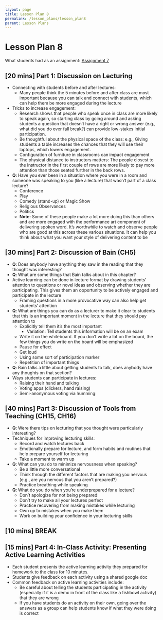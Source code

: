 ```yaml
---
layout: page
title: Lesson Plan 8
permalink: /lesson_plans/lesson_plan8
parent: Lesson Plans
---
```


# Lesson Plan 8
What students had as an assignment: [Assignment 7](/assignments/hw7)


## [20 mins] Part 1: Discussion on Lecturing 
- Connecting with students before and after lectures: 
    - Many people think the 5 minutes before and after class are most important because you can talk and connect with students, which can help them be more engaged during the lecture 
- Tricks to increase engagement:
    - Research shows that people who speak once in class are more likely to speak again, so starting class by going around and asking students a question that doesn’t have a right or wrong answer (e.g., what did you do over fall break?) can provide low-stakes initial participation.  
    - Be thoughtful about the physical space of the class: e.g., Giving students a table increases the chances that they will use their laptops, which lowers engagement. 
    - Configuration of furniture in classrooms can impact engagement 
    - The physical distance to instructors matters: The people closest to the instructor in the first couple of rows are more likely to pay more attention than those seated further in the back rows. 
- **Q**: Have you ever been in a situation where you were in a room and someone was speaking to you (like a lecture) that wasn’t part of a class lecture? 
    - Conference
    - Play
    - Comedy (stand-up) or Magic Show
    - Religious Observances
    - Politics
    - **Note**: Some of these people make a lot more doing this than others and are more engaged with the performance art component of delivering spoken word. It’s worthwhile to watch and observe people who are good at this across these various situations. It can help you think about what you want your style of delivering content to be



## [30 mins] Part 2: Discussion of Bain (CH5)
- **Q**: Does anybody have anything they saw in the reading that they thought was interesting? 
- **Q**: What are some things that Bain talks about in this chapter? 
- Active learning can be done in lecture format by drawing students’ attention to questions or novel ideas and observing whether they are participating. This gives them an opportunity to be actively engaged and participate in the lecture 
    - Framing questions in a more provocative way can also help get students’ attention 
- **Q**: What are things you can do as a lecturer to make it clear to students that this is an important moment in the lecture that they should pay attention to
    - Explicitly tell them it’s the most important 
        - Variation: Tell students this information will be on an exam 
    - Write it on the whiteboard. If you don’t write a lot on the board, the few things you do write on the board will be emphasized
    - Pause for effect 
    - Get loud 
    - Using some sort of participation marker
    - Repetition of important things 
- **Q**: Bain talks a little about getting students to talk, does anybody have any thoughts on that section? 
- Ways students can participate in lectures: 
    - Raising their hand and talking 
    - Voting apps (clickers, hand raising)
    - Semi-anonymous voting via humming 



## [40 mins] Part 3: Discussion of Tools from Teaching (CH15, CH16)
- **Q**: Were there tips on lecturing that you thought were particularly interesting?
- Techniques for improving lecturing skills: 
    - Record and watch lectures back
    - Emotionally prepare for lecture, and form habits and routines that help prepare yourself for lecturing 
    - Take a moment to warm up 
- **Q**: What can you do to minimize nervousness when speaking? 
    - Be a little more conversational  
    - Think through the different factors that are making you nervous (e.g., are you nervous that you aren’t prepared?)
    - Practice breathing while speaking 
- **Q**: What do you do when you’re underprepared for a lecture?
    - Don’t apologize for not being prepared
    - Don’t try to make all your lectures perfect
    - Practice recovering from making mistakes while lecturing
    - Own up to mistakes when you make them 
    - Work on building your confidence in your lecturing skills


## [10 mins] BREAK


## [15 mins] Part 4: In-Class Activity: Presenting Active Learning Activities
- Each student presents the active learning activity they prepared for homework to the class for 10 minutes. 
- Students give feedback on each activity using a shared google doc
- Common feedback on active learning activities include: 
    - Be careful about telling the students participating in the activity (especially if it is a demo in front of the class like a fishbowl activity) that they are wrong
    - If you have students do an activity on their own, going over the answers as a group can help students know if what they were doing is correct